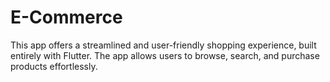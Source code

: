 # E-Commerce
This app offers a streamlined and user-friendly shopping experience, built entirely with Flutter. The app allows users to browse, search, and purchase products effortlessly. 
